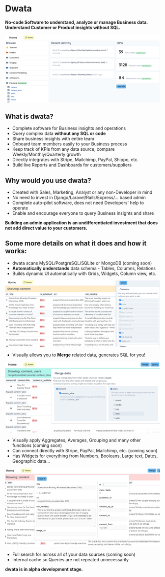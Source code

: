 # Dwata

**No-code Software to understand, analyze or manage Business data. Understand Customer or Product insights without SQL.**

![Home Screen](docs/assets/Home_view_v3.png?raw=true "Home Screen")

## What is dwata?

- Complete software for Business insights and operations
- Query complex data **without any SQL or code**
- Share business insights with entire team
- Onboard team members easily to your Business process
- Keep track of KPIs from any data source, compare Weekly/Monthly/Quarterly growth
- Directly integrates with Stripe, Mailchimp, PayPal, Shippo, etc.
- Build live Reports and Dashboards for customers/suppliers

## Why would you use dwata?

- Created with Sales, Marketing, Analyst or any non-Developer in mind
- No need to invest in Django/Laravel/Rails/Express/... based admin
- Complete auto-pilot software, does not need Developers' help to operate
- Enable and encourage everyone to query Business insights and share

**Building an admin application is an undifferentiated investment that does not add direct value to your customers.**

## Some more details on what it does and how it works:

- dwata scans MySQL/PostgreSQL/SQLite or MongoDB (coming soon)
- **Automatically understands** data schema - Tables, Columns, Relations
- Builds dynamic UI automatically with Grids, Widgets, Column view, etc.

![Grid showing columns](docs/assets/Grid_view_v3.png?raw=true "Grid showing columns")

- Visually allows you to **Merge** related data, generates SQL for you!

![Merge related data](docs/assets/Grid_Merge_view_v3.png?raw=true "Merge related data")

- Visually apply Aggregates, Averages, Grouping and many other functions (coming soon)
- Can connect directly with Stripe, PayPal, Mailchimp, etc. (coming soon)
- Has Widgets for everything from Numbers, Booleans, Large text, Dates, Geographic data...

![Boolean and large text fields](docs/assets/Detail_view_v3.png?raw=true "Boolean and large text fields")

- Full search for across all of your data sources (coming soon)
- Internal cache so Queries are not repeated unnecessarily

**dwata is in alpha development stage.**
